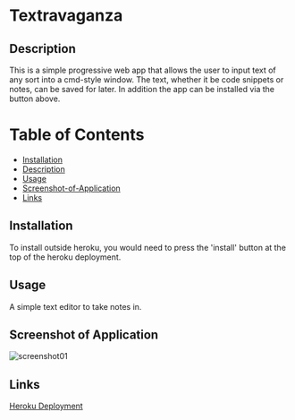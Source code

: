 # Textravaganza

## Description
This is a simple progressive web app that allows the user to input text of any sort into a cmd-style window. The text, whether it be code snippets or notes,
can be saved for later. In addition the app can be installed via the button above.

# Table of Contents
- [Installation](#Installation)
- [Description](#Description)
- [Usage](#Usage)
- [Screenshot-of-Application](#Screenshot-of-Application)
- [Links](#Links)

## Installation
To install outside heroku, you would need to press the 'install' button at the top of the heroku deployment.

## Usage

A simple text editor to take notes in.

## Screenshot of Application
![screenshot01](https://user-images.githubusercontent.com/94488329/160198667-56afb1bf-bd75-4a0a-a73b-c81970882762.png)


## Links
[Heroku Deployment](https://textravaganza.herokuapp.com/)
